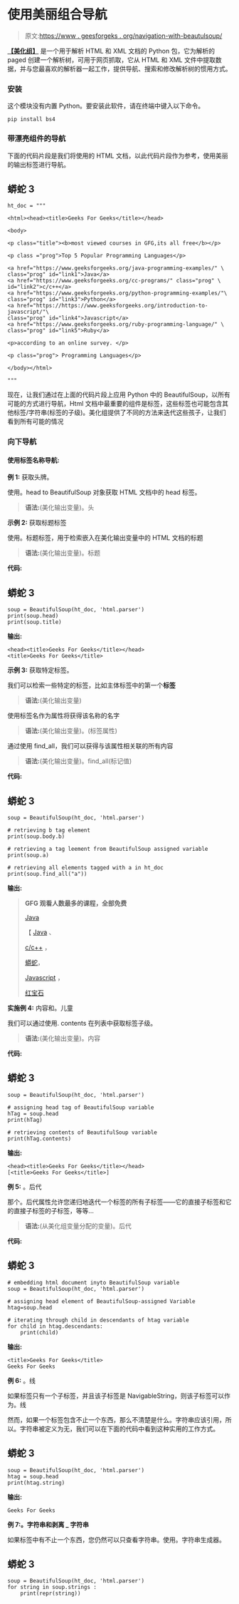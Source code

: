 # 使用美丽组合导航

> 原文:[https://www . geesforgeks . org/navigation-with-beautulsoup/](https://www.geeksforgeeks.org/navigation-with-beautifulsoup/)

[**【美化组】**](https://www.geeksforgeeks.org/implementing-web-scraping-python-beautiful-soup/) 是一个用于解析 HTML 和 XML 文档的 Python 包，它为解析的 paged 创建一个解析树，可用于网页抓取，它从 HTML 和 XML 文件中提取数据，并与您最喜欢的解析器一起工作，提供导航、搜索和修改解析树的惯用方式。

### **安装**

这个模块没有内置 Python。要安装此软件，请在终端中键入以下命令。

```
pip install bs4
```

### **带漂亮组件的导航**

下面的代码片段是我们将使用的 HTML 文档，以此代码片段作为参考，使用美丽的输出标签进行导航。

## 蟒蛇 3

```
ht_doc = """

<html><head><title>Geeks For Geeks</title></head>

<body>

<p class="title"><b>most viewed courses in GFG,its all free</b></p>

<p class ="prog">Top 5 Popular Programming Languages</p>

<a href="https://www.geeksforgeeks.org/java-programming-examples/" \
class="prog" id="link1">Java</a>
<a href="https://www.geeksforgeeks.org/cc-programs/" class="prog" \
id="link2">c/c++</a>
<a href="https://www.geeksforgeeks.org/python-programming-examples/"\
class="prog" id="link3">Python</a>
<a href="https://https://www.geeksforgeeks.org/introduction-to-javascript/"\
class="prog" id="link4">Javascript</a>
<a href="https://www.geeksforgeeks.org/ruby-programming-language/" \
class="prog" id="link5">Ruby</a>

<p>according to an online survey. </p>

<p class="prog"> Programming Languages</p>

</body></html>

"""
```

现在，让我们通过在上面的代码片段上应用 Python 中的 BeautifulSoup，以所有可能的方式进行导航，Html 文档中最重要的组件是标签，这些标签也可能包含其他标签/字符串(标签的子级)。美化组提供了不同的方法来迭代这些孩子，让我们看到所有可能的情况

### **向下导航**

#### **使用标签名称导航:**

**例 1:** 获取头牌。

使用。head to BeautifulSoup 对象获取 HTML 文档中的 head 标签。

> **语法:**(美化输出变量)。头

**示例 2:** 获取标题标签

使用。标题标签，用于检索嵌入在美化输出变量中的 HTML 文档的标题

> **语法:**(美化输出变量)。标题

**代码:**

## 蟒蛇 3

```
soup = BeautifulSoup(ht_doc, 'html.parser')
print(soup.head)
print(soup.title)
```

**输出:**

```
<head><title>Geeks For Geeks</title></head>
<title>Geeks For Geeks</title>
```

**示例 3:** 获取特定标签。

我们可以检索一些特定的标签，比如主体标签中的第一个**标签**

> **语法:**(美化输出变量)

使用标签名作为属性将获得该名称的名字

> **语法:**(美化输出变量)。(标签属性)

通过使用 find_all，我们可以获得与该属性相关联的所有内容

> **语法:**(美化输出变量)。find_all(标记值)

**代码:**

## 蟒蛇 3

```
soup = BeautifulSoup(ht_doc, 'html.parser')

# retrieving b tag element
print(soup.body.b)

# retrieving a tag leement from BeautifulSoup assigned variable
print(soup.a)

# retrieving all elements tagged with a in ht_doc
print(soup.find_all("a"))
```

**输出:**

> **GFG 观看人数最多的课程，全部免费**
> 
> [Java](”https://www.geeksforgeeks.org/java-programming-examples/”)
> 
> 【 [Java](”https://www.geeksforgeeks.org/java-programming-examples/”) 、
> 
> [c/c++](”https://www.geeksforgeeks.org/cc-programs/”) ，
> 
> [蟒蛇](”https://www.geeksforgeeks.org/python-programming-examples/”)，
> 
> [Javascript](”https://https://www.geeksforgeeks.org/introduction-to-javascript/”) ，
> 
> [红宝石](”https://www.geeksforgeeks.org/ruby-programming-language/”)

**实施例 4:** 内容和。儿童

我们可以通过使用. contents 在列表中获取标签子级。

> **语法:**(美化输出变量)。内容

**代码:**

## 蟒蛇 3

```
soup = BeautifulSoup(ht_doc, 'html.parser')

# assigning head tag of BeautifulSoup variable
hTag = soup.head
print(hTag)

# retrieving contents of BeautifulSoup variable
print(hTag.contents)
```

**输出:**

```
<head><title>Geeks For Geeks</title></head>
[<title>Geeks For Geeks</title>]
```

**例 5:** 。后代

那个。后代属性允许您递归地迭代一个标签的所有子标签——它的直接子标签和它的直接子标签的子标签，等等…

> **语法:**(从美化组变量分配的变量)。后代

**代码:**

## 蟒蛇 3

```
# embedding html document inyto BeautifulSoup variable
soup = BeautifulSoup(ht_doc, 'html.parser')

# assigning head element of BeautifulSoup-assigned Variable
htag=soup.head

# iterating through child in descendants of htag variable
for child in htag.descendants:
    print(child)
```

**输出:**

```
<title>Geeks For Geeks</title>
Geeks For Geeks
```

**例 6:** 。线

如果标签只有一个子标签，并且该子标签是 NavigableString，则该子标签可以作为。线

然而，如果一个标签包含不止一个东西，那么不清楚是什么。字符串应该引用，所以。字符串被定义为无，我们可以在下面的代码中看到这种实用的工作方式。

## 蟒蛇 3

```
soup = BeautifulSoup(ht_doc, 'html.parser')
htag = soup.head
print(htag.string)
```

**输出:**

```
Geeks For Geeks
```

**例 7:。字符串和剥离 _ 字符串**

如果标签中有不止一个东西，您仍然可以只查看字符串。使用。字符串生成器。

## 蟒蛇 3

```
soup = BeautifulSoup(ht_doc, 'html.parser')
for string in soup.strings :
    print(repr(string))
```